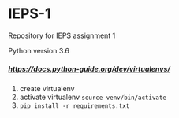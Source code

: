 # IEPS-1
Repository for IEPS assignment 1

Python version 3.6

##### https://docs.python-guide.org/dev/virtualenvs/
1) create virtualenv
2) activate virtualenv ```source venv/bin/activate```
3) ```pip install -r requirements.txt```